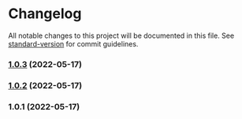 # Changelog

All notable changes to this project will be documented in this file. See [standard-version](https://github.com/conventional-changelog/standard-version) for commit guidelines.

### [1.0.3](https://github.com/eggjs/egg-rabbitmq/compare/v1.0.2...v1.0.3) (2022-05-17)

### [1.0.2](https://github.com/eggjs/egg-rabbitmq/compare/v1.0.1...v1.0.2) (2022-05-17)

### 1.0.1 (2022-05-17)
